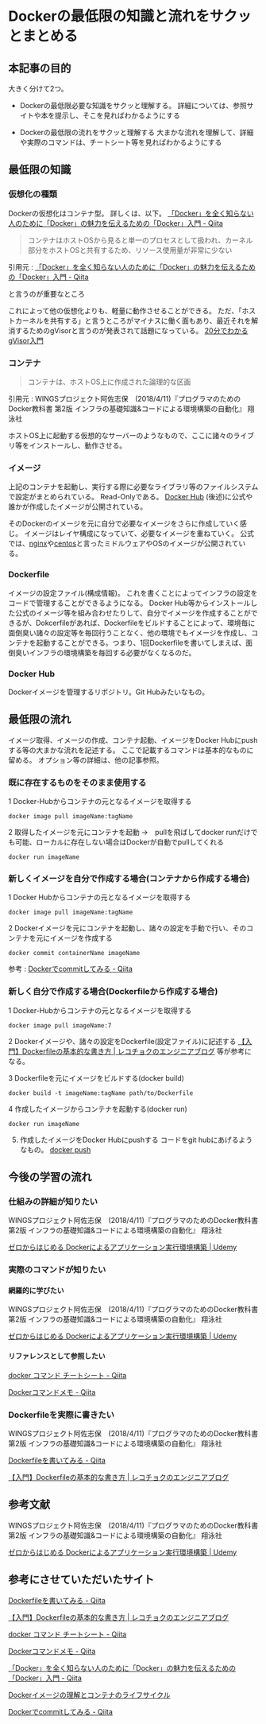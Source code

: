 # Dockerの最低限の知識と流れをサクッとまとめる

## 本記事の目的
大きく分けて2つ。

* Dockerの最低限必要な知識をサクッと理解する。
詳細については、参照サイトや本を提示し、そこを見ればわかるようにする

* Dockerの最低限の流れをサクッと理解する
大まかな流れを理解して、詳細や実際のコマンドは、チートシート等を見ればわかるようにする

## 最低限の知識
### 仮想化の種類
Dockerの仮想化はコンテナ型。
詳しくは、以下。
[「Docker」を全く知らない人のために「Docker」の魅力を伝えるための「Docker」入門 - Qiita](https://qiita.com/bremen/items/4604f530fe25786240db#docker%E3%81%AE%E4%BB%95%E7%B5%84%E3%81%BF)

> コンテナはホストOSから見ると単一のプロセスとして扱われ、カーネル部分をホストOSと共有するため、リソース使用量が非常に少ない

引用元 : [「Docker」を全く知らない人のために「Docker」の魅力を伝えるための「Docker」入門 - Qiita](https://qiita.com/bremen/items/4604f530fe25786240db#docker%E3%81%AE%E4%BB%95%E7%B5%84%E3%81%BF)

と言うのが重要なところ

これによって他の仮想化よりも、軽量に動作させることができる。
ただ、「ホストカーネルを共有する」と言うところがマイナスに働く面もあり、最近それを解消するためのgVisorと言うのが発表されて話題になっている。
[20分でわかるgVisor入門](https://www.slideshare.net/uzy_exe/201805gvisorintroduciton)

### コンテナ
> コンテナは、ホストOS上に作成された論理的な区画

引用元 : WINGSプロジェクト阿佐志保　(2018/4/11)『プログラマのためのDocker教科書 第2版 インフラの基礎知識&コードによる環境構築の自動化』 翔泳社

ホストOS上に起動する仮想的なサーバーのようなもので、ここに諸々のライブリ等をインストールし、動作させる。

### イメージ
上記のコンテナを起動し、実行する際に必要なライブラリ等のファイルシステムで設定がまとめられている。
Read-Onlyである。
[Docker Hub](https://hub.docker.com/) (後述)に公式や誰かが作成したイメージが公開されている。

そのDockerのイメージを元に自分で必要なイメージをさらに作成していく感じ。
イメージはレイヤ構成になっていて、必要なイメージを重ねていく。
公式では、[nginx](https://hub.docker.com/_/nginx/)や[centos](https://hub.docker.com/_/centos/)と言ったミドルウェアやOSのイメージが公開されている。


### Dockerfile
イメージの設定ファイル(構成情報)。
これを書くことによってインフラの設定をコードで管理することができるようになる。
Docker Hub等からインストールした公式のイメージ等を組み合わせたりして、自分でイメージを作成することができるが、Dokcerfileがあれば、Dockerfileをビルドすることによって、環境毎に面倒臭い諸々の設定等を毎回行うことなく、他の環境でもイメージを作成し、コンテナを起動することができる。つまり、1回Dockerfileを書いてしまえば、面倒臭いインフラの環境構築を毎回する必要がなくなるのだ。

### Docker Hub
Dockerイメージを管理するリポジトリ。Git Hubみたいなもの。

## 最低限の流れ
イメージ取得、イメージの作成、コンテナ起動、イメージをDocker Hubにpushする等の大まかな流れを記述する。
ここで記載するコマンドは基本的なものに留める。
オプション等の詳細は、他の記事参照。

### 既に存在するものをそのまま使用する
1 Docker-Hubからコンテナの元となるイメージを取得する

```
docker image pull imageName:tagName
```

2 取得したイメージを元にコンテナを起動
→　pullを飛ばしてdocker runだけでも可能、ローカルに存在しない場合はDockerが自動でpullしてくれる

```
docker run imageName
```

### 新しくイメージを自分で作成する場合(コンテナから作成する場合)
1 Docker Hubからコンテナの元となるイメージを取得する

```
docker image pull imageName:tagName
```

2 Dockerイメージを元にコンテナを起動し、諸々の設定を手動で行い、そのコンテナを元にイメージを作成する

```
docker commit containerName imageName
```

参考 : [Dockerでcommitしてみる - Qiita](https://qiita.com/mats116/items/712575dc50513dfdf0a2)

### 新しく自分で作成する場合(Dockerfileから作成する場合)
1 Docker-Hubからコンテナの元となるイメージを取得する

```
docker image pull imageName:7
```

2 Dockerイメージや、諸々の設定をDockerfile(設定ファイル)に記述する
[【入門】Dockerfileの基本的な書き方 | レコチョクのエンジニアブログ](https://techblog.recochoku.jp/1022) 等が参考になる。

3 Dockerfileを元にイメージをビルドする(docker build)

```
docker build -t imageName:tagName path/to/Dockerfile
```

4 作成したイメージからコンテナを起動する(docker run)

```
docker run imageName
```

5. 作成したイメージをDocker Hubにpushする
コードをgit hubにあげるようなもの。
[docker push](https://qiita.com/suin/items/20d735823e158196983e)

## 今後の学習の流れ
### 仕組みの詳細が知りたい
WINGSプロジェクト阿佐志保　(2018/4/11)『プログラマのためのDocker教科書 第2版 インフラの基礎知識&コードによる環境構築の自動化』 翔泳社

[ゼロからはじめる Dockerによるアプリケーション実行環境構築 | Udemy](https://www.udemy.com/docker-k/)

### 実際のコマンドが知りたい
#### 網羅的に学びたい
WINGSプロジェクト阿佐志保　(2018/4/11)『プログラマのためのDocker教科書 第2版 インフラの基礎知識&コードによる環境構築の自動化』 翔泳社

[ゼロからはじめる Dockerによるアプリケーション実行環境構築 | Udemy](https://www.udemy.com/docker-k/)

#### リファレンスとして参照したい
[docker コマンド チートシート - Qiita](https://qiita.com/voluntas/items/68c1fd04dd3d507d4083)

[Dockerコマンドメモ - Qiita](https://qiita.com/curseoff/items/a9e64ad01d673abb6866)

### Dockerfileを実際に書きたい
WINGSプロジェクト阿佐志保　(2018/4/11)『プログラマのためのDocker教科書 第2版 インフラの基礎知識&コードによる環境構築の自動化』 翔泳社

[Dockerfileを書いてみる - Qiita](https://qiita.com/nl0_blu/items/1de829288db2670276e8)

[【入門】Dockerfileの基本的な書き方 | レコチョクのエンジニアブログ](https://techblog.recochoku.jp/1022)

## 参考文献
WINGSプロジェクト阿佐志保　(2018/4/11)『プログラマのためのDocker教科書 第2版 インフラの基礎知識&コードによる環境構築の自動化』 翔泳社

[ゼロからはじめる Dockerによるアプリケーション実行環境構築 | Udemy](https://www.udemy.com/docker-k/)

## 参考にさせていただいたサイト
[Dockerfileを書いてみる - Qiita](https://qiita.com/nl0_blu/items/1de829288db2670276e8)

[【入門】Dockerfileの基本的な書き方 | レコチョクのエンジニアブログ](https://techblog.recochoku.jp/1022)

[docker コマンド チートシート - Qiita](https://qiita.com/voluntas/items/68c1fd04dd3d507d4083)

[Dockerコマンドメモ - Qiita](https://qiita.com/curseoff/items/a9e64ad01d673abb6866)

[「Docker」を全く知らない人のために「Docker」の魅力を伝えるための「Docker」入門 - Qiita](https://qiita.com/bremen/items/4604f530fe25786240db#docker%E3%81%AE%E4%BB%95%E7%B5%84%E3%81%BF)

[Dockerイメージの理解とコンテナのライフサイクル](https://www.slideshare.net/zembutsu/docker-images-containers-and-lifecycle)

[Dockerでcommitしてみる - Qiita](https://qiita.com/mats116/items/712575dc50513dfdf0a2)
